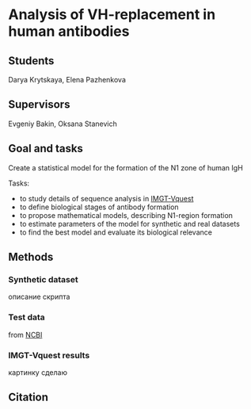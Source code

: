 # Analysis of VH-replacement in human antibodies

## Students

Darya Krytskaya, Elena Pazhenkova

## Supervisors 

Evgeniy Bakin, Oksana Stanevich

## Goal and tasks
Create a statistical model for the formation of the N1 zone of human IgH

Tasks:
* to study details of sequence analysis in [IMGT-Vquest](https://www.imgt.org/IMGT_vquest/vquest)
* to define biological stages of antibody formation
* to propose mathematical models, describing N1-region formation
* to estimate parameters of the model for synthetic and real datasets
* to find the best model and evaluate its biological relevance

## Methods

### Synthetic dataset

описание скрипта

### Test data
from [NCBI](https://www.ncbi.nlm.nih.gov/nucleotide/)


### IMGT-Vquest results

картинку сделаю

## Citation
